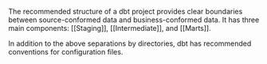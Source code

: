 The recommended structure of a dbt project provides clear boundaries between source-conformed data and business-conformed data. It has three main components: [[Staging]], [[Intermediate]], and [[Marts]].

In addition to the above separations by directories, dbt has recommended conventions for configuration files. 



